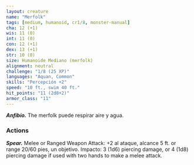 ```yaml
---
layout: creature
name: "Merfolk"
tags: [medium, humanoid, cr1/8, monster-manual]
cha: 12 (+1)
wis: 11 (0)
int: 11 (0)
con: 12 (+1)
dex: 13 (+1)
str: 10 (0)
size: Humanoide Mediano (merfolk)
alignment: neutral
challenge: "1/8 (25 XP)"
languages: "Aquan, Common"
skills: "Percepción +2"
speed: "10 ft., swim 40 ft."
hit_points: "11 (2d8+2)"
armor_class: "11"
---
```


***Anfibio.*** The merfolk puede respirar aire y agua.

### Actions

***Spear.*** Melee or Ranged Weapon Attack: +2 al ataque, alcance 5 ft. or range 20/60 pies, un objetivo. Impacto: 3 (1d6) piercing damage, or 4 (1d8) piercing damage if used with two hands to make a melee attack.